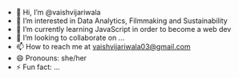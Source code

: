 - 👋 Hi, I’m @vaishvijariwala
- 👀 I’m interested in Data Analytics, Filmmaking and Sustainability
- 🌱 I’m currently learning JavaScript in order to become a web dev
- 💞️ I’m looking to collaborate on ...
- 📫 How to reach me at vaishvijariwala03@gmail.com
- 😄 Pronouns: she/her
- ⚡ Fun fact: ...

<!---
vaishvijariwala/vaishvijariwala is a ✨ special ✨ repository because its `README.md` (this file) appears on your GitHub profile.
You can click the Preview link to take a look at your changes.
--->
